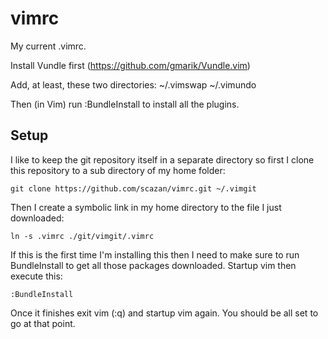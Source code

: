 vimrc
=====

My current .vimrc.

Install Vundle first (https://github.com/gmarik/Vundle.vim)

Add, at least, these two directories: ~/.vimswap ~/.vimundo

Then (in Vim) run :BundleInstall to install all the plugins.


Setup
-------------------
I like to keep the git repository itself in a separate directory so first I clone this repository to a sub directory of my home folder:
```
git clone https://github.com/scazan/vimrc.git ~/.vimgit
```

Then I create a symbolic link in my home directory to the file I just downloaded:
```
ln -s .vimrc ./git/vimgit/.vimrc
```

If this is the first time I'm installing this then I need to make sure to run BundleInstall to get all those packages downloaded.
Startup vim then execute this:
```
:BundleInstall
```

Once it finishes exit vim (:q) and startup vim again. 
You should be all set to go at that point.
